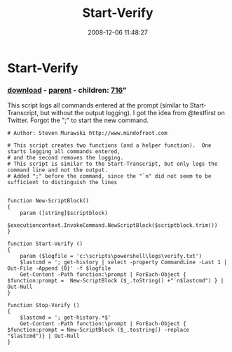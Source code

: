 ﻿---
pid:            715
parent:         712
children:       716
poster:         Steven Murawski
title:          Start-Verify
date:           2008-12-06 11:48:27
format:         posh
---

# Start-Verify

### [download](715.ps1) - [parent](712.md) - children: [716](716.md)"

This script logs all commands entered at the prompt (similar to Start-Transcript, but without the output logging).  I got the idea from @testfirst on Twitter.
Forgot the ";" to start the new command.

```posh
# Author: Steven Murawski http://www.mindofroot.com

# This script creates two functions (and a helper function).  One starts logging all commands entered,
# and the second removes the logging.
# This script is similar to the Start-Transcript, but only logs the command line and not the output.
# Added ";" before the command, since the "`n" did not seem to be sufficient to distinguish the lines


function New-ScriptBlock()
{
	param ([string]$scriptblock)
	$executioncontext.InvokeCommand.NewScriptBlock($scriptblock.trim())
}

function Start-Verify ()
{
	param ($logfile = 'c:\scripts\powershell\logs\verify.txt')
	$lastcmd = '; get-history | select -property CommandLine -Last 1 | Out-File -Append {0}' -f $logfile
	Get-Content -Path function:\prompt | ForEach-Object { $function:prompt =  New-ScriptBlock ($_.toString() +"`n$lastcmd") } | Out-Null
}

function Stop-Verify ()
{
	$lastcmd = '; get-history.*$' 
	Get-Content -Path function:\prompt | ForEach-Object { $function:prompt = New-ScriptBlock ($_.tostring() -replace "$lastcmd")} | Out-Null
}
```
